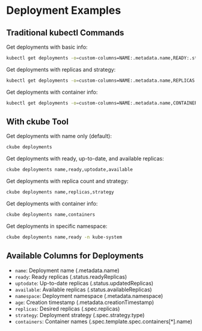 # Deployment Examples

## Traditional kubectl Commands

Get deployments with basic info:

```bash
kubectl get deployments -o=custom-columns=NAME:.metadata.name,READY:.status.readyReplicas,UP-TO-DATE:.status.updatedReplicas,AVAILABLE:.status.availableReplicas
```

Get deployments with replicas and strategy:

```bash
kubectl get deployments -o=custom-columns=NAME:.metadata.name,REPLICAS:.spec.replicas,STRATEGY:.spec.strategy.type
```

Get deployments with container info:

```bash
kubectl get deployments -o=custom-columns=NAME:.metadata.name,CONTAINERS:.spec.template.spec.containers[*].name
```

## With ckube Tool

Get deployments with name only (default):

```bash
ckube deployments
```

Get deployments with ready, up-to-date, and available replicas:

```bash
ckube deployments name,ready,uptodate,available
```

Get deployments with replica count and strategy:

```bash
ckube deployments name,replicas,strategy
```

Get deployments with container info:

```bash
ckube deployments name,containers
```

Get deployments in specific namespace:

```bash
ckube deployments name,ready -n kube-system
```

## Available Columns for Deployments

- `name`: Deployment name (.metadata.name)
- `ready`: Ready replicas (.status.readyReplicas)
- `uptodate`: Up-to-date replicas (.status.updatedReplicas)
- `available`: Available replicas (.status.availableReplicas)
- `namespace`: Deployment namespace (.metadata.namespace)
- `age`: Creation timestamp (.metadata.creationTimestamp)
- `replicas`: Desired replicas (.spec.replicas)
- `strategy`: Deployment strategy (.spec.strategy.type)
- `containers`: Container names (.spec.template.spec.containers[*].name)
